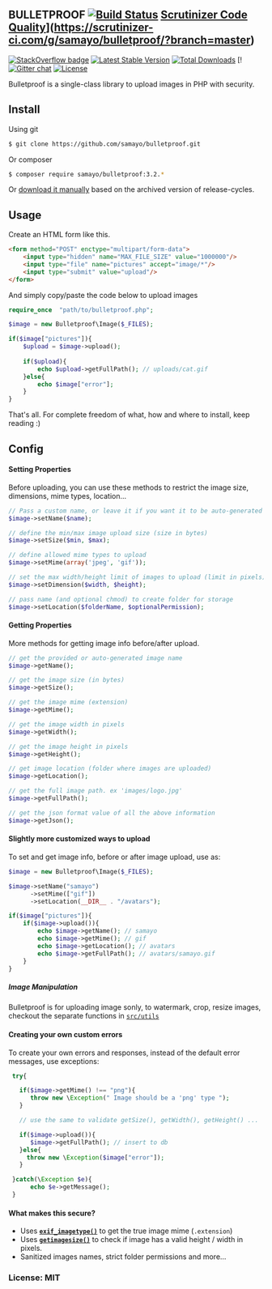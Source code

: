 ## BULLETPROOF [![Build Status](https://travis-ci.org/samayo/bulletproof.svg?branch=master)](https://travis-ci.org/samayo/bulletproof.svg?branch=master) [Scrutinizer Code Quality](https://scrutinizer-ci.com/g/samayo/bulletproof/badges/quality-score.png?b=master)](https://scrutinizer-ci.com/g/samayo/bulletproof/?branch=master)


[![StackOverflow badge](http://so.badge.link/badges/bulletproof.svg)](http://stackoverflow.com/questions/tagged/bulletproof)
[![Latest Stable Version](https://poser.pugx.org/samayo/bulletproof/v/stable.svg)](https://packagist.org/packages/samayo/bulletproof) [![Total Downloads](https://poser.pugx.org/samayo/bulletproof/downloads)](https://packagist.org/packages/samayo/bulletproof) [!  [![Gitter chat](https://img.shields.io/badge/gitter-join--chat-blue.svg)](https://gitter.im/fastpress/fastpress) [![License](https://poser.pugx.org/samayo/bulletproof/license)](https://packagist.org/packages/fastpress/framework)


Bulletproof is a single-class library to upload images in PHP with security.

Install
-----

Using git
```bash
$ git clone https://github.com/samayo/bulletproof.git
```
Or composer
```bash
$ composer require samayo/bulletproof:3.2.*
```
Or [download it manually][bulletproof_archive] based on the archived version of release-cycles.

Usage
-----

Create an HTML form like this. 
```html
<form method="POST" enctype="multipart/form-data">
    <input type="hidden" name="MAX_FILE_SIZE" value="1000000"/>
    <input type="file" name="pictures" accept="image/*"/>
    <input type="submit" value="upload"/>
</form>
```
And simply copy/paste the code below to upload images
```php 
require_once  "path/to/bulletproof.php";

$image = new Bulletproof\Image($_FILES);

if($image["pictures"]){
    $upload = $image->upload(); 
	
    if($upload){
        echo $upload->getFullPath(); // uploads/cat.gif
    }else{
        echo $image["error"]; 
    }
}
```
That's all. For complete freedom of what, how and where to install, keep reading :)

Config
-----

#### Setting Properties
Before uploading, you can use these methods to restrict the image size, dimensions, mime types, location...
```php  
// Pass a custom name, or leave it if you want it to be auto-generated
$image->setName($name); 

// define the min/max image upload size (size in bytes) 
$image->setSize($min, $max); 

// define allowed mime types to upload
$image->setMime(array('jpeg', 'gif'));  

// set the max width/height limit of images to upload (limit in pixels)
$image->setDimension($width, $height); 

// pass name (and optional chmod) to create folder for storage
$image->setLocation($folderName, $optionalPermission);  
```

#### Getting Properties
More methods for getting image info before/after upload. 
```php 
// get the provided or auto-generated image name
$image->getName();

// get the image size (in bytes)
$image->getSize();

// get the image mime (extension)
$image->getMime();

// get the image width in pixels
$image->getWidth();

// get the image height in pixels
$image->getHeight();

// get image location (folder where images are uploaded)
$image->getLocation();

// get the full image path. ex 'images/logo.jpg'
$image->getFullPath();

// get the json format value of all the above information
$image->getJson();
```

#### Slightly more customized ways to upload
To set and get image info, before or after image upload, use as: 
```php 
$image = new Bulletproof\Image($_FILES);

$image->setName("samayo")
      ->setMime(["gif"])
      ->setLocation(__DIR__ . "/avatars");

if($image["pictures"]){
    if($image->upload()){
        echo $image->getName(); // samayo
        echo $image->getMime(); // gif
        echo $image->getLocation(); // avatars
        echo $image->getFullPath(); // avatars/samayo.gif
    }
}
``` 

##### Image Manipulation
Bulletproof is for uploading image sonly, to watermark, crop, resize images, checkout 
the separate functions in [`src/utils`][utils]

#### Creating your own custom errors
To create your own errors and responses, instead of the default error messages, use exceptions:
```php 
 try{

   if($image->getMime() !== "png"){
      throw new \Exception(" Image should be a 'png' type ");
   }

   // use the same to validate getSize(), getWidth(), getHeight() ...

   if($image->upload()){
      $image->getFullPath(); // insert to db 
   }else{
     throw new \Exception($image["error"]);
   }

 }catch(\Exception $e){
      echo $e->getMessage(); 
 }
```

#### What makes this secure?  
* Uses **[`exif_imagetype()`][exif_imagetype_link]** to get the true image mime (`.extension`)
* Uses **[`getimagesize()`][getimagesize_link]** to check if image has a valid height / width in pixels.
* Sanitized images names, strict folder permissions and more... 

### License: MIT
[utils]: https://github.com/samayo/bulletproof/tree/master/src/utils
[bulletproof_archive]: http://github.com/samayo/bulletproof/releases
[exif_imagetype_link]: http://php.net/manual/de/function.exif-imagetype.php
[getimagesize_link]: http://php.net/manual/en/function.getimagesize.php
